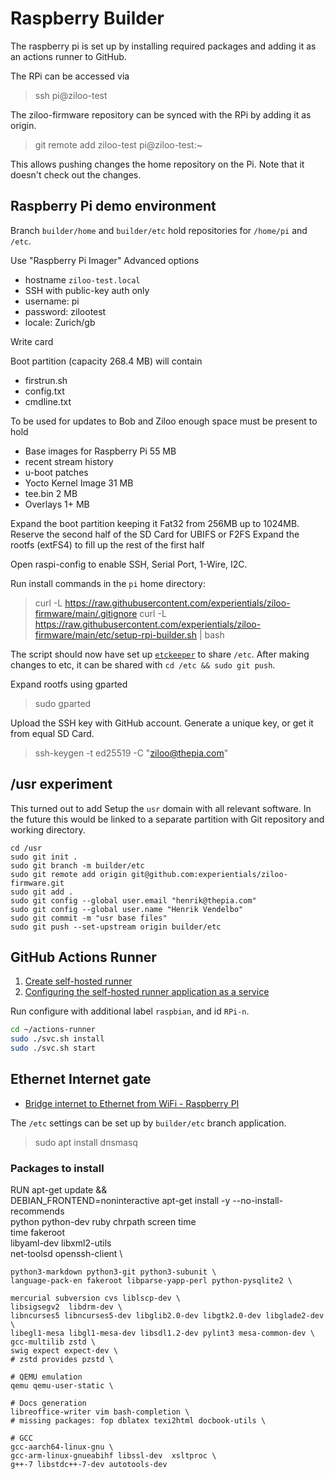 # Raspberry Builder

The raspberry pi is set up by installing required packages and adding it as an actions runner to GitHub.

The RPi can be accessed via

> ssh pi@ziloo-test

The ziloo-firmware repository can be synced with the RPi by adding it as origin.

> git remote add ziloo-test pi@ziloo-test:~

This allows pushing changes the home repository on the Pi. Note that it doesn't check out the changes.


## Raspberry Pi demo environment

Branch `builder/home` and `builder/etc` hold repositories for `/home/pi` and `/etc`.

Use "Raspberry Pi Imager" Advanced options

- hostname `ziloo-test.local`
- SSH with public-key auth only
- username: pi
- password: zilootest
- locale: Zurich/gb

Write card

Boot partition (capacity 268.4 MB) will contain

- firstrun.sh
- config.txt
- cmdline.txt

To be used for updates to Bob and Ziloo enough space
must be present to hold

- Base images for Raspberry Pi 55 MB
- recent stream history
- u-boot patches
- Yocto Kernel Image 31 MB
- tee.bin 2 MB
- Overlays 1+ MB

Expand the boot partition keeping it Fat32 from 256MB up to 1024MB.
Reserve the second half of the SD Card for UBIFS or F2FS
Expand the rootfs (extFS4) to fill up the rest of the first half

Open raspi-config to enable SSH, Serial Port, 1-Wire, I2C.

Run install commands in the `pi` home directory:

> curl -L https://raw.githubusercontent.com/experientials/ziloo-firmware/main/.gitignore
> curl -L https://raw.githubusercontent.com/experientials/ziloo-firmware/main/etc/setup-rpi-builder.sh | bash

The script should now have set up [`etckeeper`](http://etckeeper.branchable.com/README/) to share `/etc`.
After making changes to etc, it can be shared with `cd /etc && sudo git push`.

Expand rootfs using gparted

> sudo gparted

Upload the SSH key with GitHub account. Generate a unique key, or get it from equal SD Card.

> ssh-keygen -t ed25519 -C "ziloo@thepia.com"


## /usr experiment

This turned out to add 
Setup the `usr` domain with all relevant software. In the future this would be linked to a separate partition
with Git repository and working directory.

```
cd /usr
sudo git init .
sudo git branch -m builder/etc
sudo git remote add origin git@github.com:experientials/ziloo-firmware.git
sudo git add .
sudo git config --global user.email "henrik@thepia.com"
sudo git config --global user.name "Henrik Vendelbo"
sudo git commit -m "usr base files" 
sudo git push --set-upstream origin builder/etc
```


## GitHub Actions Runner

1. [Create self-hosted runner](https://github.com/organizations/experientials/settings/actions/runners/new?arch=arm64&os=linux)
2. [Configuring the self-hosted runner application as a service](https://docs.github.com/en/actions/hosting-your-own-runners/configuring-the-self-hosted-runner-application-as-a-service)

Run configure with additional label `raspbian`, and id `RPi-n`.


```sh
cd ~/actions-runner
sudo ./svc.sh install
sudo ./svc.sh start
```


## Ethernet Internet gate

- [Bridge internet to Ethernet from WiFi - Raspberry PI](https://www.elementzonline.com/blog/sharing-or-bridging-internet-to-ethernet-from-wifi-raspberry-pI)

The `/etc` settings can be set up by `builder/etc` branch application.

> sudo apt install dnsmasq


### Packages to install

RUN apt-get update && \
    DEBIAN_FRONTEND=noninteractive apt-get install -y --no-install-recommends \
    python python-dev ruby chrpath screen time \
    time fakeroot \
    libyaml-dev libxml2-utils \
    net-toolsd openssh-client \

    python3-markdown python3-git python3-subunit \
    language-pack-en fakeroot libparse-yapp-perl python-pysqlite2 \

    mercurial subversion cvs liblscp-dev \
    libsigsegv2  libdrm-dev \
    libncurses5 libncurses5-dev libglib2.0-dev libgtk2.0-dev libglade2-dev \
    libegl1-mesa libgl1-mesa-dev libsdl1.2-dev pylint3 mesa-common-dev \
    gcc-multilib zstd \
    swig expect expect-dev \
    # zstd provides pzstd \

    # QEMU emulation
    qemu qemu-user-static \

    # Docs generation
    libreoffice-writer vim bash-completion \
    # missing packages: fop dblatex texi2html docbook-utils \  

    # GCC
    gcc-aarch64-linux-gnu \
    gcc-arm-linux-gnueabihf libssl-dev  xsltproc \
    g++-7 libstdc++-7-dev autotools-dev
